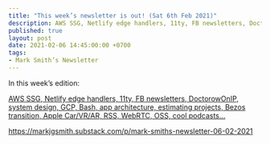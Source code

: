 ```yaml
---
title: "This week’s newsletter is out! (Sat 6th Feb 2021)"
description: AWS SSG, Netlify edge handlers, 11ty, FB newsletters, DoctorowOnIP, system design, GCP, Bash, app architecture, estimating projects, Bezos transition, Apple Car/VR/AR, RSS, WebRTC, OSS, cool podcasts...
published: true
layout: post
date: 2021-02-06 14:45:00:00 +0700
tags:
- Mark Smith’s Newsletter
---
```

In this week’s edition:

[AWS SSG, Netlify edge handlers, 11ty, FB newsletters, DoctorowOnIP, system design, GCP, Bash, app architecture, estimating projects, Bezos transition, Apple Car/VR/AR, RSS, WebRTC, OSS, cool podcasts...](https://markjgsmith.substack.com/p/mark-smiths-newsletter-06-02-2021)

https://markjgsmith.substack.com/p/mark-smiths-newsletter-06-02-2021
